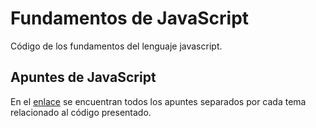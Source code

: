 # Fundamentos de JavaScript
Código de los fundamentos del lenguaje javascript.

## Apuntes de JavaScript
En el [enlace](https://docs.google.com/document/d/1n0Epp1v6UIQGP8YK-r9RC479FLqq9XCMiV6rc2Cdkh8/edit?usp=sharing) se encuentran todos los apuntes separados por cada tema relacionado al código presentado.


